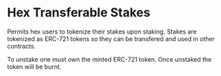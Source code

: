 # Hex Transferable Stakes

Permits hex users to tokenize their stakes upon staking. Stakes are tokenized as
ERC-721 tokens so they can be transfered and used in other contracts.

To unstake one must own the minted ERC-721 token. Once unstaked the token will
be burnt.
